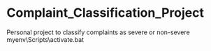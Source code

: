 # Complaint_Classification_Project
Personal project to classify complaints as severe or non-severe
myenv\Scripts\activate.bat  